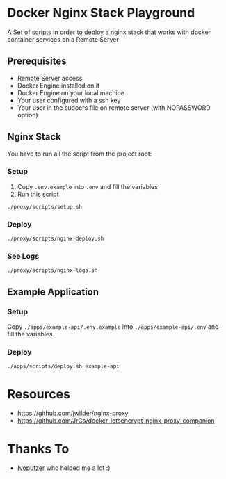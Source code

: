 # Docker Nginx Stack Playground
A Set of scripts in order to deploy a nginx stack that works with docker container services on a Remote Server

## Prerequisites
- Remote Server access
- Docker Engine installed on it
- Docker Engine on your local machine
- Your user configured with a ssh key
- Your user in the sudoers file on remote server (with NOPASSWORD option)

## Nginx Stack
You have to run all the script from the project root:

### Setup
1. Copy `.env.example` into `.env` and fill the variables
2. Run this script
  ```
  ./proxy/scripts/setup.sh
  ```

### Deploy
```
./proxy/scripts/nginx-deploy.sh
```

### See Logs
```
./proxy/scripts/nginx-logs.sh
```

## Example Application

### Setup
Copy `./apps/example-api/.env.example` into `./apps/example-api/.env` and fill the variables

### Deploy
```
./apps/scripts/deploy.sh example-api
```

# Resources
- https://github.com/jwilder/nginx-proxy
- https://github.com/JrCs/docker-letsencrypt-nginx-proxy-companion

# Thanks To
- [Ivoputzer](https://github.com/ivoputzer) who helped me a lot :)
